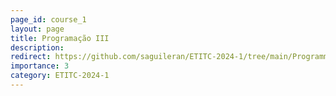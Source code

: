 ```yaml
---
page_id: course_1
layout: page
title: Programação III
description: 
redirect: https://github.com/saguileran/ETITC-2024-1/tree/main/Programming%203
importance: 3
category: ETITC-2024-1
---
```

